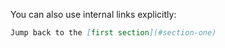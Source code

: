 You can also use internal links explicitly:

```markdown
Jump back to the [first section](#section-one)
```